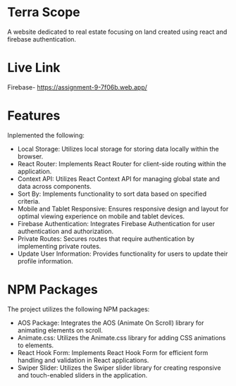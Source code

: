 # Terra Scope
A website dedicated to real estate focusing on land created using react and firebase authentication.

# Live Link
Firebase- https://assignment-9-7f06b.web.app/

# Features
Inplemented the following:
-  Local Storage: Utilizes local storage for storing data locally within the browser.
-  React Router: Implements React Router for client-side routing within the application.
-  Context API: Utilizes React Context API for managing global state and data across components.
-  Sort By: Implements functionality to sort data based on specified criteria.
-  Mobile and Tablet Responsive: Ensures responsive design and layout for optimal viewing experience on mobile and tablet devices.
-  Firebase Authentication: Integrates Firebase Authentication for user authentication and authorization.
-  Private Routes: Secures routes that require authentication by implementing private routes.
-  Update User Information: Provides functionality for users to update their profile information.
 
# NPM Packages
The project utilizes the following NPM packages:
-  AOS Package: Integrates the AOS (Animate On Scroll) library for animating elements on scroll.
-  Animate.css: Utilizes the Animate.css library for adding CSS animations to elements.
-  React Hook Form: Implements React Hook Form for efficient form handling and validation in React applications.
-  Swiper Slider: Utilizes the Swiper slider library for creating responsive and touch-enabled sliders in the application.
